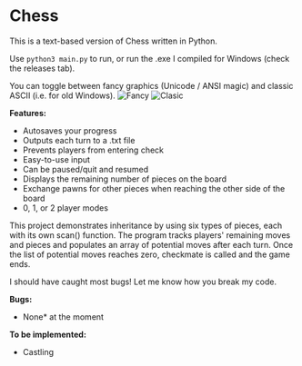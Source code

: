 # Chess
This is a text-based version of Chess written in Python.

Use `python3 main.py` to run, or run the .exe I compiled for Windows (check the releases tab).

You can toggle between fancy graphics (Unicode / ANSI magic) and classic ASCII (i.e. for old Windows).
![Fancy](https://i.imgur.com/sdLRtp9.png) ![Clasic](https://i.imgur.com/8sXVB08.png)


**Features:**
- Autosaves your progress
- Outputs each turn to a .txt file
- Prevents players from entering check
- Easy-to-use input
- Can be paused/quit and resumed
- Displays the remaining number of pieces on the board
- Exchange pawns for other pieces when reaching the other side of the board
- 0, 1, or 2 player modes

This project demonstrates inheritance by using six types of pieces, each with
its own scan() function. The program tracks players' remaining moves and pieces
and populates an array of potential moves after each turn. Once the list of
potential moves reaches zero, checkmate is called and the game ends.

I should have caught most bugs! Let me know how you break my code.

**Bugs:**
- None* at the moment

**To be implemented:**
- Castling
